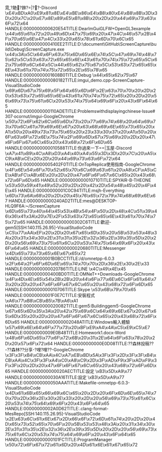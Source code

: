 雿?靘?銝?=|??-Discord
\xE4\xBD\xA0\xE9\x81\x8E\xE4\xBE\x86\xE4\xB8\x80\xE4\xB8\x8B\x3D\x3D\x20\x7C\x20\xE7\x8E\x89\xE5\xB1\x8B\x20\x2D\x20\x44\x69\x73\x63\x6F\x72\x64
HANDLE:0000000000620E54TITLE:DearImGuiGLFW+OpenGL3example
\x44\x65\x61\x72\x20\x49\x6D\x47\x75\x69\x20\x47\x4C\x46\x57\x2B\x4F\x70\x65\x6E\x47\x4C\x33\x20\x65\x78\x61\x6D\x70\x6C\x65
HANDLE:0000000000410EE2TITLE:D:\document\GitHub\ScreenCapture\build\Debug\ScreenCapture.exe
\x44\x3A\x5C\x64\x6F\x63\x75\x6D\x65\x6E\x74\x5C\x47\x69\x74\x48\x75\x62\x5C\x53\x63\x72\x65\x65\x6E\x43\x61\x70\x74\x75\x72\x65\x5C\x62\x75\x69\x6C\x64\x5C\x44\x65\x62\x75\x67\x5C\x53\x63\x72\x65\x65\x6E\x43\x61\x70\x74\x75\x72\x65\x2E\x65\x78\x65
HANDLE:00000000001608B0TITLE:Debug
\x44\x65\x62\x75\x67
HANDLE:0000000000080182TITLE:imgui_demo.cpp-ScreenCapture-VisualStudioCode
\x69\x6D\x67\x75\x69\x5F\x64\x65\x6D\x6F\x2E\x63\x70\x70\x20\x2D\x20\x53\x63\x72\x65\x65\x6E\x43\x61\x70\x74\x75\x72\x65\x20\x2D\x20\x56\x69\x73\x75\x61\x6C\x20\x53\x74\x75\x64\x69\x6F\x20\x43\x6F\x64\x65
HANDLE:0000000000110ADETITLE:Problemswithdisplayingchinese·Issue#307·ocornut/imgui-GoogleChrome
\x50\x72\x6F\x62\x6C\x65\x6D\x73\x20\x77\x69\x74\x68\x20\x64\x69\x73\x70\x6C\x61\x79\x69\x6E\x67\x20\x63\x68\x69\x6E\x65\x73\x65\x20\xA1\x50\x20\x49\x73\x73\x75\x65\x20\x23\x33\x30\x37\x20\xA1\x50\x20\x6F\x63\x6F\x72\x6E\x75\x74\x2F\x69\x6D\x67\x75\x69\x20\x2D\x20\x47\x6F\x6F\x67\x6C\x65\x20\x43\x68\x72\x6F\x6D\x65
HANDLE:0000000000010588TITLE:你過來一下==|玉屋-Discord
\xA7\x41\xB9\x4C\xA8\xD3\xA4\x40\xA4\x55\x3D\x3D\x20\x7C\x20\xA5\xC9\xAB\xCE\x20\x2D\x20\x44\x69\x73\x63\x6F\x72\x64
HANDLE:00000000005402F0TITLE:OnTopReplica使用指南-GoogleChrome
\x4F\x6E\x54\x6F\x70\x52\x65\x70\x6C\x69\x63\x61\x20\xA8\xCF\xA5\xCE\xAB\xFC\xAB\x6E\x20\x2D\x20\x47\x6F\x6F\x67\x6C\x65\x20\x43\x68\x72\x6F\x6D\x65
HANDLE:0000000000010710TITLE:SPYAIR-B-THEONE
\x53\x50\x59\x41\x49\x52\x20\x2D\x20\x42\x2D\x54\x48\x45\x20\x4F\x4E\x45
HANDLE:00000000001C0C94TITLE:msjh-Everything
\x6D\x73\x6A\x68\x20\x2D\x20\x45\x76\x65\x72\x79\x74\x68\x69\x6E\x67
HANDLE:0000000000240AD2TITLE:mes@DESKTOP-HLQ9F6A:~/ScreenCapture
\x6D\x65\x73\x40\x44\x45\x53\x4B\x54\x4F\x50\x2D\x48\x4C\x51\x39\x46\x36\x41\x3A\x20\x7E\x2F\x53\x63\x72\x65\x65\x6E\x43\x61\x70\x74\x75\x72\x65
HANDLE:00000000000302C6TITLE:歡迎-gem5[SSH:140.115.26.95]-VisualStudioCode
\xC5\x77\xAA\xEF\x20\x2D\x20\x67\x65\x6D\x35\x20\x5B\x53\x53\x48\x3A\x20\x31\x34\x30\x2E\x31\x31\x35\x2E\x32\x36\x2E\x39\x35\x5D\x20\x2D\x20\x56\x69\x73\x75\x61\x6C\x20\x53\x74\x75\x64\x69\x6F\x20\x43\x6F\x64\x65
HANDLE:0000000000020680TITLE:Messenger
\x4D\x65\x73\x73\x65\x6E\x67\x65\x72
HANDLE:00000000001B0BCCTITLE:/d/omnetpp-6.0.3
\x2F\x64\x2F\x6F\x6D\x6E\x65\x74\x70\x70\x2D\x36\x2E\x30\x2E\x33
HANDLE:0000000000020786TITLE:LINE
\x4C\x49\x4E\x45
HANDLE:0000000000400BD0TITLE:OMNeT++Downloads-GoogleChrome
\x4F\x4D\x4E\x65\x54\x2B\x2B\x20\x44\x6F\x77\x6E\x6C\x6F\x61\x64\x73\x20\x2D\x20\x47\x6F\x6F\x67\x6C\x65\x20\x43\x68\x72\x6F\x6D\x65
HANDLE:0000000000010706TITLE:Skype
\x53\x6B\x79\x70\x65
HANDLE:00000000001F0E7CTITLE:安裝程式
\xA6\x77\xB8\xCB\xB5\x7B\xA6\xA1
HANDLE:0000000000020082TITLE:gem5:Buildinggem5-GoogleChrome
\x67\x65\x6D\x35\x3A\x20\x42\x75\x69\x6C\x64\x69\x6E\x67\x20\x67\x65\x6D\x35\x20\x2D\x20\x47\x6F\x6F\x67\x6C\x65\x20\x43\x68\x72\x6F\x6D\x65
HANDLE:000000000002048ATITLE:Windows輸入體驗
\x57\x69\x6E\x64\x6F\x77\x73\x20\xBF\xE9\xA4\x4A\xC5\xE9\xC5\xE7
HANDLE:00000000009E0B48TITLE:Homework1.docx-Word
\x48\x6F\x6D\x65\x77\x6F\x72\x6B\x20\x31\x2E\x64\x6F\x63\x78\x20\x2D\x20\x57\x6F\x72\x64
HANDLE:00000000000E0D08TITLE:??森林投稿??-??森林??分享-?哩?哩??-GoogleChrome
\x3F\x3F\xB4\xCB\xAA\x4C\xA7\xEB\xBD\x5A\x3F\x3F\x2D\x3F\x3F\xB4\xCB\xAA\x4C\x3F\x3F\xA4\xC0\xA8\xC9\x2D\x3F\xAD\xF9\x3F\xAD\xF9\x3F\x3F\x20\x2D\x20\x47\x6F\x6F\x67\x6C\x65\x20\x43\x68\x72\x6F\x6D\x65
HANDLE:0000000000020AECTITLE:設定
\xB3\x5D\xA9\x77
HANDLE:0000000000030A16TITLE:設定
\xB3\x5D\xA9\x77
HANDLE:0000000000050AAATITLE:Makefile-omnetpp-6.0.3-VisualStudioCode
\x4D\x61\x6B\x65\x66\x69\x6C\x65\x20\x2D\x20\x6F\x6D\x6E\x65\x74\x70\x70\x2D\x36\x2E\x30\x2E\x33\x20\x2D\x20\x56\x69\x73\x75\x61\x6C\x20\x53\x74\x75\x64\x69\x6F\x20\x43\x6F\x64\x65
HANDLE:00000000002A0D62TITLE:.clang-format-MesRepo[SSH:140.115.26.95]-VisualStudioCode
\x2E\x63\x6C\x61\x6E\x67\x2D\x66\x6F\x72\x6D\x61\x74\x20\x2D\x20\x4D\x65\x73\x52\x65\x70\x6F\x20\x5B\x53\x53\x48\x3A\x20\x31\x34\x30\x2E\x31\x31\x35\x2E\x32\x36\x2E\x39\x35\x5D\x20\x2D\x20\x56\x69\x73\x75\x61\x6C\x20\x53\x74\x75\x64\x69\x6F\x20\x43\x6F\x64\x65
HANDLE:00000000000101FCTITLE:ProgramManager
\x50\x72\x6F\x67\x72\x61\x6D\x20\x4D\x61\x6E\x61\x67\x65\x72